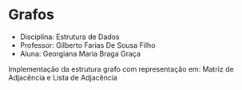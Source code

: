 # Grafos  
- Disciplina: Estrutura de Dados  
- Professor:  Gilberto Farias De Sousa Filho  
- Aluna: Georgiana Maria Braga Graça

Implementação da estrutura grafo com representação em: Matriz de Adjacência e Lista de Adjacência  
